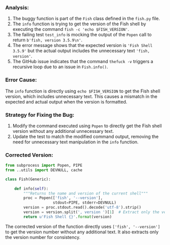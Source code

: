 ### Analysis:
1. The buggy function is part of the `Fish` class defined in the `fish.py` file.
2. The `info` function is trying to get the version of the Fish shell by executing the command `fish -c 'echo $FISH_VERSION'`.
3. The failing test `test_info` is mocking the output of the `Popen` call to return `b'fish, version 3.5.9\n'`.
4. The error message shows that the expected version is `'Fish Shell 3.5.9'` but the actual output includes the unnecessary text `'fish, version'`.
5. The GitHub issue indicates that the command `thefuck -v` triggers a recursive loop due to an issue in `Fish.info()`.

### Error Cause:
The `info` function is directly using `echo $FISH_VERSION` to get the Fish shell version, which includes unnecessary text. This causes a mismatch in the expected and actual output when the version is formatted.

### Strategy for Fixing the Bug:
1. Modify the command executed using `Popen` to directly get the Fish shell version without any additional unnecessary text.
2. Update the test to match the modified command output, removing the need for unnecessary text manipulation in the `info` function.

### Corrected Version:
```python
from subprocess import Popen, PIPE
from ..utils import DEVNULL, cache

class Fish(Generic):
    
    def info(self):
        """Returns the name and version of the current shell"""
        proc = Popen(['fish', '--version'],
                     stdout=PIPE, stderr=DEVNULL)
        version = proc.stdout.read().decode('utf-8').strip()
        version = version.split(', version ')[1]  # Extract only the version number
        return u'Fish Shell {}'.format(version)
```

The corrected version of the function directly uses `['fish', '--version']` to get the version number without any additional text. It also extracts only the version number for consistency.